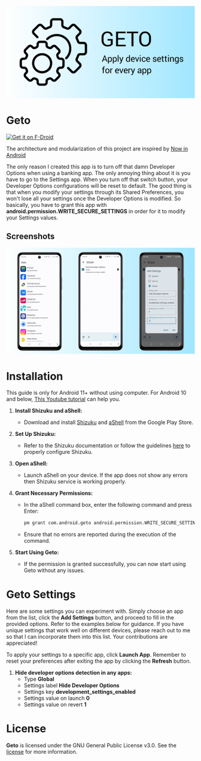 ![Geto](docs/images/geto-splash.jpg "Geto")

Geto
==================
[<img src="https://fdroid.gitlab.io/artwork/badge/get-it-on.png" alt="Get it on F-Droid" height="80">](https://f-droid.org/en/packages/com.android.geto/)

The architecture and modularization of this project are inspired by [Now in Android](https://github.com/android/nowinandroid)

The only reason I created this app is to turn off that damn Developer Options when using a banking
app. The only annoying thing about it is you have to go to the Settings app. When you turn off that
switch button, your Developer Options configurations will be reset to default. The good thing is
that when you modify your settings through its Shared Preferences, you won't lose all your settings
once the Developer Options is modified. So basically, you have to grant this app with **android.permission.WRITE_SECURE_SETTINGS** in order for it to modify your Settings values.

## Screenshots

![Screenshot showing User App List screen, User App Settings and Add Setting Dialog](docs/images/screenshots.jpg "Screenshot showing For You screen, Interests screen and Topic detail screen")

# Installation

This guide is only for Android 11+ without using computer.
For Android 10 and below, [This Youtube tutorial](https://www.youtube.com/watch?v=k4k297qItY4) can
help you.

1. **Install Shizuku and aShell:**
    - Download and
      install [Shizuku](https://play.google.com/store/apps/details?id=moe.shizuku.privileged.api&hl=en&gl=US)
      and [aShell](https://play.google.com/store/apps/details?id=in.sunilpaulmathew.ashell&hl=en&gl=US&pli=1)
      from the Google Play Store.

2. **Set Up Shizuku:**
    - Refer to the Shizuku documentation or follow the
      guidelines [here](https://shizuku.rikka.app/guide/setup/) to properly configure Shizuku.

3. **Open aShell:**
    - Launch aShell on your device. If the app does not show any errors then Shizuku service is
      working properly.

4. **Grant Necessary Permissions:**
    - In the aShell command box, enter the following command and press Enter:
      ```bash
      pm grant com.android.geto android.permission.WRITE_SECURE_SETTINGS
      ```
    - Ensure that no errors are reported during the execution of the command.

5. **Start Using Geto:**
    - If the permission is granted successfully, you can now start using Geto without any issues.

# Geto Settings

Here are some settings you can experiment with. Simply choose an app from the list, click the **Add
Settings** button, and proceed to fill in the provided options. Refer to the examples below for
guidance. If you have unique settings that work well on different devices, please reach out to me so
that I can incorporate them into this list. Your contributions are appreciated!

To apply your settings to a specific app, click **Launch App**. Remember to reset your preferences
after exiting the app by clicking the **Refresh** button.

1. **Hide developer options detection in any apps:**
    - Type **Global**
    - Settings label **Hide Developer Options**
    - Settings key **development_settings_enabled**
    - Settings value on launch **0**
    - Settings value on revert **1**

# License

**Geto** is licensed under the GNU General Public License v3.0. See the [license](LICENSE) for more
information.
